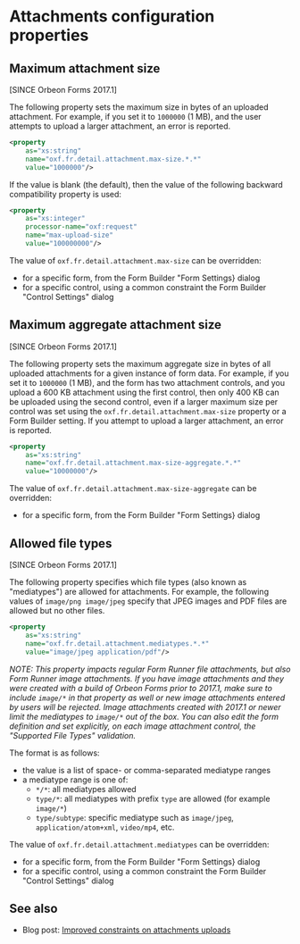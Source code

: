 # Attachments configuration properties



## Maximum attachment size

[SINCE Orbeon Forms 2017.1]

The following property sets the maximum size in bytes of an uploaded attachment. For example, if you set it to `1000000` (1 MB), and the user attempts to upload a larger attachment, an error is reported.

```xml
<property 
    as="xs:string"  
    name="oxf.fr.detail.attachment.max-size.*.*"                      
    value="1000000"/>
```

If the value is blank (the default), then the value of the following backward compatibility property is used:

```xml
<property
    as="xs:integer" 
    processor-name="oxf:request"   
    name="max-upload-size"          
    value="100000000"/>
```

The value of `oxf.fr.detail.attachment.max-size` can be overridden:

- for a specific form, from the Form Builder "Form Settings} dialog
- for a specific control, using a common constraint the Form Builder "Control Settings" dialog 

## Maximum aggregate attachment size

[SINCE Orbeon Forms 2017.1]

The following property sets the maximum aggregate size in bytes of all uploaded attachments for a given instance of form data. For example, if you set it to `1000000` (1 MB), and the form has two attachment controls, and you upload a 600 KB attachment using the first control, then only 400 KB can be uploaded using the second control, even if a larger maximum size per control was set using the `oxf.fr.detail.attachment.max-size` property or a Form Builder setting. If you attempt to upload a larger attachment, an error is reported.

```xml
<property 
    as="xs:string"  
    name="oxf.fr.detail.attachment.max-size-aggregate.*.*"                      
    value="10000000"/>
```

The value of `oxf.fr.detail.attachment.max-size-aggregate` can be overridden:

- for a specific form, from the Form Builder "Form Settings} dialog

## Allowed file types

[SINCE Orbeon Forms 2017.1]

The following property specifies which file types (also known as "mediatypes") are allowed for attachments. For example, the following values of `image/png image/jpeg` specify that JPEG images and PDF files are allowed but no other files.

```xml
<property 
    as="xs:string"  
    name="oxf.fr.detail.attachment.mediatypes.*.*"                    
    value="image/jpeg application/pdf"/>
```

*NOTE: This property impacts regular Form Runner file attachments, but also Form Runner image attachments. If you have image attachments and they were created with a build of Orbeon Forms prior to 2017.1, make sure to include `image/*` in that property as well or new image attachments entered by users will be rejected. Image attachments created with 2017.1 or newer limit the mediatypes to `image/*` out of the box. You can also edit the form definition and set explicitly, on each image attachment control, the "Supported File Types" validation.*

The format is as follows:

<!-- TODO: Duplicated from xforms.md -->
- the value is a list of space- or comma-separated mediatype ranges
- a mediatype range is one of:
  - `*/*`: all mediatypes allowed
  - `type/*`: all mediatypes with prefix `type` are allowed (for example `image/*`)
  - `type/subtype`: specific mediatype such as `image/jpeg`, `application/atom+xml`, `video/mp4`, etc.
  
The value of `oxf.fr.detail.attachment.mediatypes` can be overridden:

- for a specific form, from the Form Builder "Form Settings} dialog
- for a specific control, using a common constraint the Form Builder "Control Settings" dialog

## See also

- Blog post: [Improved constraints on attachments uploads](https://blog.orbeon.com/2017/04/improved-constraints-on-attachments.html)
